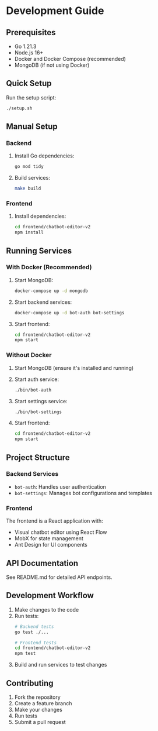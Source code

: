 # Development Guide

## Prerequisites

- Go 1.21.3
- Node.js 16+
- Docker and Docker Compose (recommended)
- MongoDB (if not using Docker)

## Quick Setup

Run the setup script:
```bash
./setup.sh
```

## Manual Setup

### Backend

1. Install Go dependencies:
   ```bash
   go mod tidy
   ```

2. Build services:
   ```bash
   make build
   ```

### Frontend

1. Install dependencies:
   ```bash
   cd frontend/chatbot-editor-v2
   npm install
   ```

## Running Services

### With Docker (Recommended)

1. Start MongoDB:
   ```bash
   docker-compose up -d mongodb
   ```

2. Start backend services:
   ```bash
   docker-compose up -d bot-auth bot-settings
   ```

3. Start frontend:
   ```bash
   cd frontend/chatbot-editor-v2
   npm start
   ```

### Without Docker

1. Start MongoDB (ensure it's installed and running)

2. Start auth service:
   ```bash
   ./bin/bot-auth
   ```

3. Start settings service:
   ```bash
   ./bin/bot-settings
   ```

4. Start frontend:
   ```bash
   cd frontend/chatbot-editor-v2
   npm start
   ```

## Project Structure

### Backend Services

- `bot-auth`: Handles user authentication
- `bot-settings`: Manages bot configurations and templates

### Frontend

The frontend is a React application with:
- Visual chatbot editor using React Flow
- MobX for state management
- Ant Design for UI components

## API Documentation

See README.md for detailed API endpoints.

## Development Workflow

1. Make changes to the code
2. Run tests:
   ```bash
   # Backend tests
   go test ./...
   
   # Frontend tests
   cd frontend/chatbot-editor-v2
   npm test
   ```
3. Build and run services to test changes

## Contributing

1. Fork the repository
2. Create a feature branch
3. Make your changes
4. Run tests
5. Submit a pull request